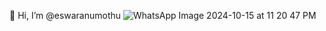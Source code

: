  👋 Hi, I’m @eswaranumothu
![WhatsApp Image 2024-10-15 at 11 20 47 PM](https://github.com/user-attachments/assets/dc01accf-d55a-4616-9f1b-f88aac864679)

<!---
eswaranumothu/eswaranumothu is a ✨ special ✨ repository because its `README.md` (this file) appears on your GitHub profile.
You can click the Preview link to take a look at your changes.
--->
